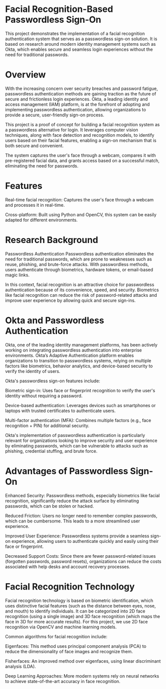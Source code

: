 # Facial Recognition-Based Passwordless Sign-On
This project demonstrates the implementation of a facial recognition authentication system that serves as a passwordless sign-on solution. It is based on research around modern identity management systems such as Okta, which enables secure and seamless login experiences without the need for traditional passwords.

# Overview
With the increasing concern over security breaches and password fatigue, passwordless authentication methods are gaining traction as the future of secure and frictionless login experiences. Okta, a leading identity and access management (IAM) platform, is at the forefront of adopting and implementing passwordless authentication, allowing organizations to provide a secure, user-friendly sign-on process.

This project is a proof of concept for building a facial recognition system as a passwordless alternative for login. It leverages computer vision techniques, along with face detection and recognition models, to identify users based on their facial features, enabling a sign-on mechanism that is both secure and convenient.

The system captures the user's face through a webcam, compares it with pre-registered facial data, and grants access based on a successful match, eliminating the need for passwords.

# Features
Real-time facial recognition: Captures the user's face through a webcam and processes it in real-time.

Cross-platform: Built using Python and OpenCV, this system can be easily adapted for different environments.

# Research Background
Passwordless Authentication
Passwordless authentication eliminates the need for traditional passwords, which are prone to weaknesses such as reuse, phishing, and brute-force attacks. With passwordless methods, users authenticate through biometrics, hardware tokens, or email-based magic links.

In this context, facial recognition is an attractive choice for passwordless authentication because of its convenience, speed, and security. Biometrics like facial recognition can reduce the risk of password-related attacks and improve user experience by allowing quick and secure sign-ins.

# Okta and Passwordless Authentication
Okta, one of the leading identity management platforms, has been actively working on integrating passwordless authentication into enterprise environments. Okta’s Adaptive Authentication platform enables organizations to transition to passwordless systems, relying on multiple factors like biometrics, behavior analytics, and device-based security to verify the identity of users.

Okta's passwordless sign-on features include:

Biometric sign-in: Uses face or fingerprint recognition to verify the user's identity without requiring a password.

Device-based authentication: Leverages devices such as smartphones or laptops with trusted certificates to authenticate users.

Multi-factor authentication (MFA): Combines multiple factors (e.g., face recognition + PIN) for additional security.

Okta's implementation of passwordless authentication is particularly relevant for organizations looking to improve security and user experience by eliminating passwords, which can be vulnerable to attacks such as phishing, credential stuffing, and brute force.

# Advantages of Passwordless Sign-On
Enhanced Security: Passwordless methods, especially biometrics like facial recognition, significantly reduce the attack surface by eliminating passwords, which can be stolen or hacked.

Reduced Friction: Users no longer need to remember complex passwords, which can be cumbersome. This leads to a more streamlined user experience.

Improved User Experience: Passwordless systems provide a seamless sign-on experience, allowing users to authenticate quickly and easily using their face or fingerprint.

Decreased Support Costs: Since there are fewer password-related issues (forgotten passwords, password resets), organizations can reduce the costs associated with help desks and account recovery processes.

# Facial Recognition Technology
Facial recognition technology is based on biometric identification, which uses distinctive facial features (such as the distance between eyes, nose, and mouth) to identify individuals. It can be categorized into 2D face recognition (using a single image) and 3D face recognition (which maps the face in 3D for more accurate results). For this project, we use 2D face recognition via OpenCV and machine learning models.

Common algorithms for facial recognition include:

Eigenfaces: This method uses principal component analysis (PCA) to reduce the dimensionality of face images and recognize them.

Fisherfaces: An improved method over eigenfaces, using linear discriminant analysis (LDA).

Deep Learning Approaches: More modern systems rely on neural networks to achieve state-of-the-art accuracy in face recognition.
